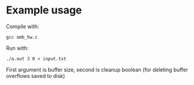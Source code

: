 Example usage
============

Compile with:
```
gcc omb_hw.c
```
Run with:
```
./a.out 3 0 < input.txt
```
First argument is buffer size, second is cleanup boolean (for deleting buffer overflows saved to disk)
